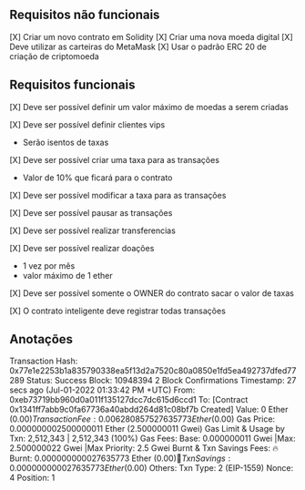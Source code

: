## Requisitos não funcionais
[X] Criar um novo contrato em Solidity
[X] Criar uma nova moeda digital
[X] Deve utilizar as carteiras do MetaMask
[X] Usar o padrão ERC 20 de criação de criptomoeda

## Requisitos funcionais
[X] Deve ser possível definir um valor máximo de moedas a serem criadas

[X] Deve ser possível definir clientes vips
  * Serão isentos de taxas

[X] Deve ser possível criar uma taxa para as transações
  * Valor de 10% que ficará para o contrato

[X] Deve ser possível modificar a taxa para as transações

[X] Deve ser possível pausar as transações

[X] Deve ser possível realizar transferencias

[X] Deve ser possível realizar doações
  * 1 vez por mês
  * valor máximo de 1 ether

[X] Deve ser possível somente o OWNER do contrato sacar o valor de taxas

[X] O contrato inteligente deve registrar todas transações

## Anotações
Transaction Hash: 0x77e1e2253b1a835790338ea5f13d2a7520c80a0850e1fd5ea492737dfed77289
Status: Success
Block: 10948394 2 Block Confirmations
Timestamp: 27 secs ago (Jul-01-2022 01:33:42 PM +UTC)
From: 0xeb73719bb960d0a011f135127dcc7dc615d6ccd1
To: [Contract 0x1341ff7abb9c0fa67736a40abdd264d81c08bf7b Created]
Value: 0 Ether ($0.00)
Transaction Fee: 0.006280857527635773 Ether ($0.00)
Gas Price: 0.000000002500000011 Ether (2.500000011 Gwei)
Gas Limit & Usage by Txn: 2,512,343 | 2,512,343 (100%)
Gas Fees: Base: 0.000000011 Gwei |Max: 2.500000022 Gwei |Max Priority: 2.5 Gwei
Burnt & Txn Savings Fees: 🔥 Burnt: 0.000000000027635773 Ether ($0.00)💸 Txn Savings: 0.000000000027635773 Ether ($0.00)
Others: Txn Type: 2 (EIP-1559) Nonce: 4 Position: 1
